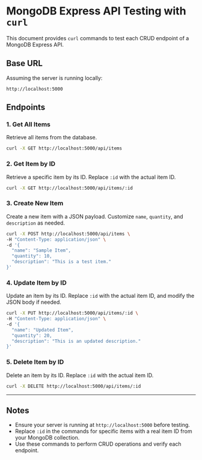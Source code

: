 
# MongoDB Express API Testing with `curl`

This document provides `curl` commands to test each CRUD endpoint of a MongoDB Express API.

## Base URL
Assuming the server is running locally:
```
http://localhost:5000
```

## Endpoints

### 1. Get All Items

Retrieve all items from the database.

```bash
curl -X GET http://localhost:5000/api/items
```

### 2. Get Item by ID

Retrieve a specific item by its ID. Replace `:id` with the actual item ID.

```bash
curl -X GET http://localhost:5000/api/items/:id
```

### 3. Create New Item

Create a new item with a JSON payload. Customize `name`, `quantity`, and `description` as needed.

```bash
curl -X POST http://localhost:5000/api/items \
-H "Content-Type: application/json" \
-d '{
  "name": "Sample Item",
  "quantity": 10,
  "description": "This is a test item."
}'
```

### 4. Update Item by ID

Update an item by its ID. Replace `:id` with the actual item ID, and modify the JSON body if needed.

```bash
curl -X PUT http://localhost:5000/api/items/:id \
-H "Content-Type: application/json" \
-d '{
  "name": "Updated Item",
  "quantity": 20,
  "description": "This is an updated description."
}'
```

### 5. Delete Item by ID

Delete an item by its ID. Replace `:id` with the actual item ID.

```bash
curl -X DELETE http://localhost:5000/api/items/:id
```

---

## Notes

- Ensure your server is running at `http://localhost:5000` before testing.
- Replace `:id` in the commands for specific items with a real item ID from your MongoDB collection.
- Use these commands to perform CRUD operations and verify each endpoint.

